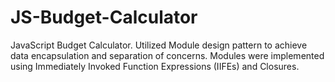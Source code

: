# JS-Budget-Calculator
JavaScript Budget Calculator. Utilized Module design pattern to achieve data encapsulation and separation of concerns. Modules were implemented using Immediately Invoked Function Expressions (IIFEs) and Closures.
